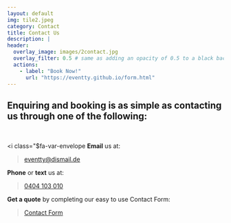 ```yaml
---
layout: default
img: tile2.jpeg
category: Contact
title: Contact Us
description: |
header:
  overlay_image: images/2contact.jpg
  overlay_filter: 0.5 # same as adding an opacity of 0.5 to a black background
  actions:
    - label: "Book Now!"
      url: "https://eventty.github.io/form.html"
---
```


## Enquiring and booking is as simple as contacting us through one of the following:

<br>

<i class="$fa-var-envelope</i>       **Email** us at:
> <eventty@dismail.de>

<i class="fas fa-phone-square"></i>      **Phone** or **text** us at:
> [0404 103 010](tel:0404103010)

<i class="fas fa-pen-square"></i>   **Get a quote** by completing our easy to use Contact Form:

> [Contact Form](https://eventty.github.io/form.html "Contact Form")
